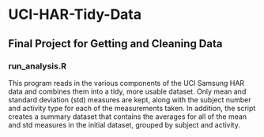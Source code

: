 # UCI-HAR-Tidy-Data
## Final Project for Getting and Cleaning Data
### run_analysis.R
This program reads in the various components of the UCI Samsung HAR data and combines them into a tidy, more usable dataset.
Only mean and standard deviation (std) measures are kept, along with the subject number and activity type for each of the measurements taken.
In addition, the script creates a summary dataset that contains the averages for all of the mean and std measures in the initial dataset, grouped by subject and activity.


